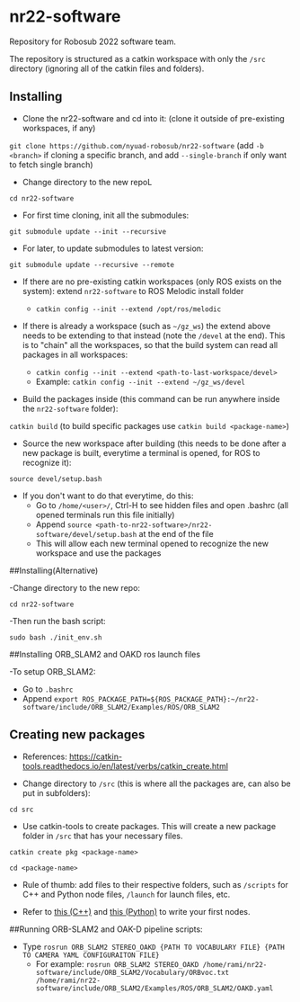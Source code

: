 # nr22-software
Repository for Robosub 2022 software team.

The repository is structured as a catkin workspace with only the `/src` directory (ignoring all of the catkin files and folders).

## Installing

- Clone the nr22-software and cd into it: (clone it outside of pre-existing workspaces, if any)

`git clone https://github.com/nyuad-robosub/nr22-software` (add `-b <branch>` if cloning a specific branch, and add `--single-branch` if only want to fetch single branch)

- Change directory to the new repoL

`cd nr22-software`

- For first time cloning, init all the submodules:

`git submodule update --init --recursive`

- For later, to update submodules to latest version:

`git submodule update --recursive --remote`

- If there are no pre-existing catkin workspaces (only ROS exists on the system): extend `nr22-software` to ROS Melodic install folder
  - `catkin config --init --extend /opt/ros/melodic`

- If there is already a workspace (such as `~/gz_ws`) the extend above needs to be extending to that instead (note the `/devel` at the end). This is to "chain" all the workspaces, so that the build system can read all packages in all workspaces:
  - `catkin config --init --extend <path-to-last-workspace/devel>`
  - Example: `catkin config --init --extend ~/gz_ws/devel`

- Build the packages inside (this command can be run anywhere inside the `nr22-software` folder):

`catkin build` (to build specific packages use `catkin build <package-name>`)

- Source the new workspace after building (this needs to be done after a new package is built, everytime a terminal is opened, for ROS to recognize it):

`source devel/setup.bash`

- If you don't want to do that everytime, do this:
  - Go to `/home/<user>/`, Ctrl-H to see hidden files and open .bashrc (all opened terminals run this file initially)
  - Append `source <path-to-nr22-software>/nr22-software/devel/setup.bash` at the end of the file
  - This will allow each new terminal opened to recognize the new workspace and use the packages

##Installing(Alternative)

-Change directory to the new repo:

`cd nr22-software`

-Then run the bash script:

`sudo bash ./init_env.sh`

##Installing ORB_SLAM2 and OAKD ros launch files

-To setup ORB_SLAM2:
 - Go to `.bashrc` 
 - Append `export ROS_PACKAGE_PATH=${ROS_PACKAGE_PATH}:~/nr22-software/include/ORB_SLAM2/Examples/ROS/ORB_SLAM2`

## Creating new packages

- References: https://catkin-tools.readthedocs.io/en/latest/verbs/catkin_create.html

- Change directory to `/src` (this is where all the packages are, can also be put in subfolders):

`cd src`

- Use catkin-tools to create packages. This will create a new package folder in `/src` that has your necessary files. 

`catkin create pkg <package-name>`

`cd <package-name>`

- Rule of thumb: add files to their respective folders, such as `/scripts` for C++ and Python node files, `/launch` for launch files, etc.

- Refer to [this (C++)](http://wiki.ros.org/ROS/Tutorials/WritingPublisherSubscriber%28c%2B%2B%29) and [this (Python)](http://wiki.ros.org/ROS/Tutorials/WritingPublisherSubscriber%28python%29) to write your first nodes.

##Running ORB-SLAM2 and OAK-D pipeline scripts:

- Type `rosrun ORB_SLAM2 STEREO_OAKD {PATH TO VOCABULARY FILE} {PATH TO CAMERA YAML CONFIGURAITON FILE}`
  - For example: `rosrun ORB_SLAM2 STEREO_OAKD /home/rami/nr22-software/include/ORB_SLAM2/Vocabulary/ORBvoc.txt /home/rami/nr22-software/include/ORB_SLAM2/Examples/ROS/ORB_SLAM2/OAKD.yaml`



